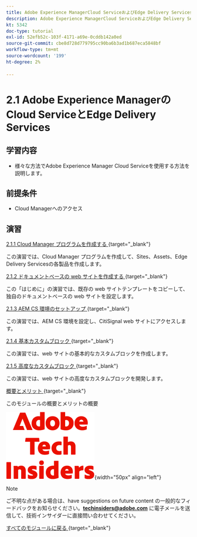 ```yaml
---
title: Adobe Experience ManagerCloud ServiceおよびEdge Delivery Services
description: Adobe Experience ManagerCloud ServiceおよびEdge Delivery Services
kt: 5342
doc-type: tutorial
exl-id: 52efb52c-103f-4171-a69e-0cddb142a0ed
source-git-commit: cbe8d728d779795cc90ba6b3ad1b687eca5848bf
workflow-type: tm+mt
source-wordcount: '199'
ht-degree: 2%

---
```


# 2.1 Adobe Experience ManagerのCloud ServiceとEdge Delivery Services

## 学習内容

- 様々な方法でAdobe Experience Manager Cloud Serviceを使用する方法を説明します。

## 前提条件

- Cloud Managerへのアクセス

## 演習

[2.1.1 Cloud Manager プログラムを作成する ](./ex1.md){target="_blank"}

この演習では、Cloud Manager プログラムを作成して、Sites、Assets、Edge Delivery Servicesの各製品を作成します。

[2.1.2 ドキュメントベースの web サイトを作成する ](./ex2.md){target="_blank"}

この「はじめに」の演習では、既存の web サイトテンプレートをコピーして、独自のドキュメントベースの web サイトを設定します。

[2.1.3 AEM CS 環境のセットアップ ](./ex3.md){target="_blank"}

この演習では、AEM CS 環境を設定し、CitiSignal web サイトにアクセスします。

[2.1.4 基本カスタムブロック ](./ex4.md){target="_blank"}

この演習では、web サイトの基本的なカスタムブロックを作成します。

[2.1.5 高度なカスタムブロック ](./ex5.md){target="_blank"}

この演習では、web サイトの高度なカスタムブロックを開発します。

[ 概要とメリット ](./summary.md){target="_blank"}

このモジュールの概要とメリットの概要

![ 技術インサイダー ](./../../../assets/images/techinsiders.png){width="50px" align="left"}

>[!NOTE]
>
>ご不明な点がある場合は、have suggestions on future content の一般的なフィードバックをお知らせください。**techinsiders@adobe.com** に電子メールを送信して、技術インサイダーに直接問い合わせてください。

[ すべてのモジュールに戻る ](../../../overview.md){target="_blank"}
